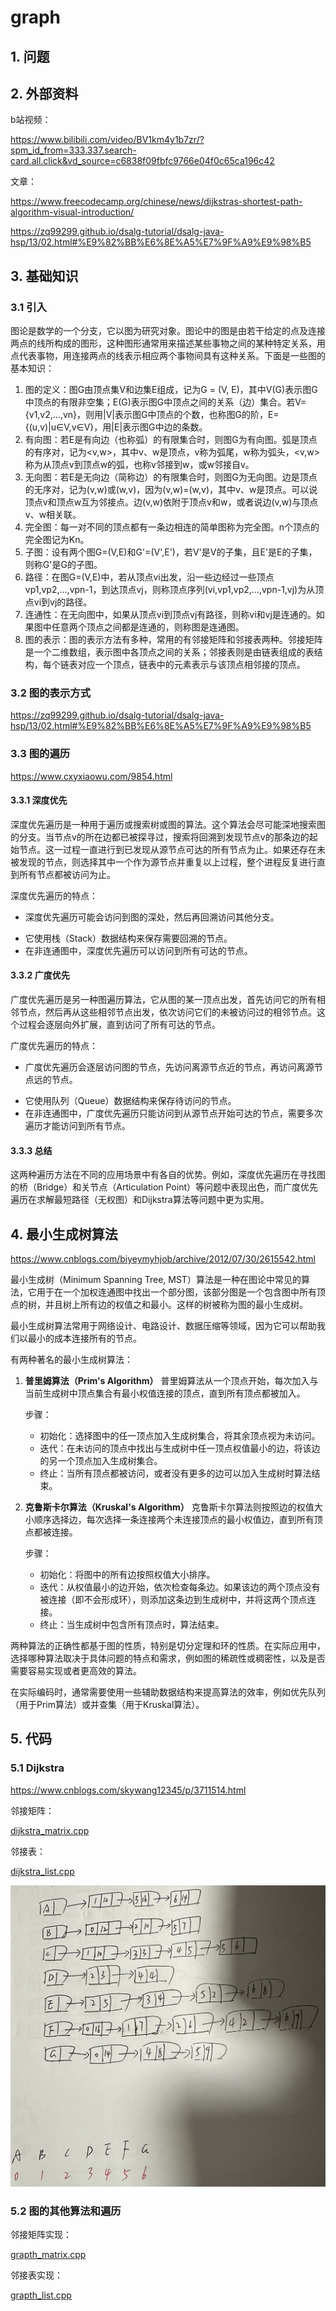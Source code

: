 # graph

## 1. 问题

## 2. 外部资料

b站视频：

https://www.bilibili.com/video/BV1km4y1b7zr/?spm_id_from=333.337.search-card.all.click&vd_source=c6838f09fbfc9766e04f0c65ca196c42

文章：

https://www.freecodecamp.org/chinese/news/dijkstras-shortest-path-algorithm-visual-introduction/

https://zq99299.github.io/dsalg-tutorial/dsalg-java-hsp/13/02.html#%E9%82%BB%E6%8E%A5%E7%9F%A9%E9%98%B5

## 3. 基础知识

### 3.1 引入

图论是数学的一个分支，它以图为研究对象。图论中的图是由若干给定的点及连接两点的线所构成的图形，这种图形通常用来描述某些事物之间的某种特定关系，用点代表事物，用连接两点的线表示相应两个事物间具有这种关系。下面是一些图的基本知识：

1. 图的定义：图G由顶点集V和边集E组成，记为G = (V, E)，其中V(G)表示图G中顶点的有限非空集；E(G)表示图G中顶点之间的关系（边）集合。若V={v1,v2,…,vn}，则用|V|表示图G中顶点的个数，也称图G的阶，E={(u,v)|u∈V,v∈V}，用|E|表示图G中边的条数。
2. 有向图：若E是有向边（也称弧）的有限集合时，则图G为有向图。弧是顶点的有序对，记为<v,w>，其中v、w是顶点，v称为弧尾，w称为弧头，<v,w>称为从顶点v到顶点w的弧，也称v邻接到w，或w邻接自v。
3. 无向图：若E是无向边（简称边）的有限集合时，则图G为无向图。边是顶点的无序对，记为(v,w)或(w,v)，因为(v,w)=(w,v)，其中v、w是顶点。可以说顶点v和顶点w互为邻接点。边(v,w)依附于顶点v和w，或者说边(v,w)与顶点v、w相关联。
4. 完全图：每一对不同的顶点都有一条边相连的简单图称为完全图。n个顶点的完全图记为Kn。
5. 子图：设有两个图G=(V,E)和G'=(V',E')，若V'是V的子集，且E'是E的子集，则称G'是G的子图。
6. 路径：在图G=(V,E)中，若从顶点vi出发，沿一些边经过一些顶点vp1,vp2,…,vpn-1，到达顶点vj，则称顶点序列(vi,vp1,vp2,…,vpn-1,vj)为从顶点vi到vj的路径。
7. 连通性：在无向图中，如果从顶点vi到顶点vj有路径，则称vi和vj是连通的。如果图中任意两个顶点之间都是连通的，则称图是连通图。
8. 图的表示：图的表示方法有多种，常用的有邻接矩阵和邻接表两种。邻接矩阵是一个二维数组，表示图中各顶点之间的关系；邻接表则是由链表组成的表结构，每个链表对应一个顶点，链表中的元素表示与该顶点相邻接的顶点。

### 3.2 图的表示方式

https://zq99299.github.io/dsalg-tutorial/dsalg-java-hsp/13/02.html#%E9%82%BB%E6%8E%A5%E7%9F%A9%E9%98%B5

### 3.3 图的遍历

https://www.cxyxiaowu.com/9854.html

#### 3.3.1 深度优先

深度优先遍历是一种用于遍历或搜索树或图的算法。这个算法会尽可能深地搜索图的分支。当节点v的所在边都已被探寻过，搜索将回溯到发现节点v的那条边的起始节点。这一过程一直进行到已发现从源节点可达的所有节点为止。如果还存在未被发现的节点，则选择其中一个作为源节点并重复以上过程，整个进程反复进行直到所有节点都被访问为止。

深度优先遍历的特点：

+ 深度优先遍历可能会访问到图的深处，然后再回溯访问其他分支。 

* 它使用栈（Stack）数据结构来保存需要回溯的节点。
*  在非连通图中，深度优先遍历可以访问到所有可达的节点。

#### 3.3.2 广度优先

广度优先遍历是另一种图遍历算法，它从图的某一顶点出发，首先访问它的所有相邻节点，然后再从这些相邻节点出发，依次访问它们的未被访问过的相邻节点。这个过程会逐层向外扩展，直到访问了所有可达的节点。

广度优先遍历的特点：

+ 广度优先遍历会逐层访问图的节点，先访问离源节点近的节点，再访问离源节点远的节点。

* 它使用队列（Queue）数据结构来保存待访问的节点。
* 在非连通图中，广度优先遍历只能访问到从源节点开始可达的节点，需要多次遍历才能访问到所有节点。

#### 3.3.3 总结

这两种遍历方法在不同的应用场景中有各自的优势。例如，深度优先遍历在寻找图的桥（Bridge）和关节点（Articulation Point）等问题中表现出色，而广度优先遍历在求解最短路径（无权图）和Dijkstra算法等问题中更为实用。

## 4. 最小生成树算法

https://www.cnblogs.com/biyeymyhjob/archive/2012/07/30/2615542.html

最小生成树（Minimum Spanning Tree, MST）算法是一种在图论中常见的算法，它用于在一个加权连通图中找出一个部分图，该部分图是一个包含图中所有顶点的树，并且树上所有边的权值之和最小。这样的树被称为图的最小生成树。

最小生成树算法常用于网络设计、电路设计、数据压缩等领域，因为它可以帮助我们以最小的成本连接所有的节点。

有两种著名的最小生成树算法：

1. **普里姆算法（Prim's Algorithm）**
   普里姆算法从一个顶点开始，每次加入与当前生成树中顶点集合有最小权值连接的顶点，直到所有顶点都被加入。

   步骤：

   - 初始化：选择图中的任一顶点加入生成树集合，将其余顶点视为未访问。
   - 迭代：在未访问的顶点中找出与生成树中任一顶点权值最小的边，将该边的另一个顶点加入生成树集合。
   - 终止：当所有顶点都被访问，或者没有更多的边可以加入生成树时算法结束。

2. **克鲁斯卡尔算法（Kruskal's Algorithm）**
   克鲁斯卡尔算法则按照边的权值大小顺序选择边，每次选择一条连接两个未连接顶点的最小权值边，直到所有顶点都被连接。

   步骤：

   - 初始化：将图中的所有边按照权值大小排序。
   - 迭代：从权值最小的边开始，依次检查每条边。如果该边的两个顶点没有被连接（即不会形成环），则添加这条边到生成树中，并将这两个顶点连接。
   - 终止：当生成树中包含所有顶点时，算法结束。

两种算法的正确性都基于图的性质，特别是切分定理和环的性质。在实际应用中，选择哪种算法取决于具体问题的特点和需求，例如图的稀疏性或稠密性，以及是否需要容易实现或者更高效的算法。

在实际编码时，通常需要使用一些辅助数据结构来提高算法的效率，例如优先队列（用于Prim算法）或并查集（用于Kruskal算法）。

## 5. 代码

### 5.1 Dijkstra

https://www.cnblogs.com/skywang12345/p/3711514.html

邻接矩阵：

[dijkstra_matrix.cpp](https://github.com/niu0217/Documents/blob/main/C%2B%2B/datastructure/code/dijkstra_matrix.cpp)

邻接表：

[dijkstra_list.cpp](https://github.com/niu0217/Documents/blob/main/C%2B%2B/datastructure/code/dijkstra_list.cpp)

![IMG_2197](graph.assets/IMG_2197.jpg) 

### 5.2 图的其他算法和遍历

邻接矩阵实现：

[grapth_matrix.cpp](https://github.com/niu0217/Documents/blob/main/C%2B%2B/datastructure/code/grapth_matrix.cpp)

邻接表实现：

[grapth_list.cpp](https://github.com/niu0217/Documents/blob/main/C%2B%2B/datastructure/code/grapth_list.cpp)



 


